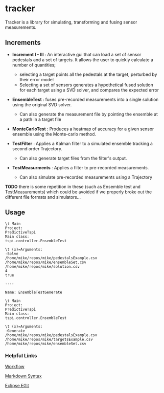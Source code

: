 # tracker

Tracker is a library for simulating, transforming and fusing sensor measurements.

## Increments

 - **Increment I - III** : An interactive gui that can load a set of sensor pedestals and a set of targets. It allows the user to quickly calculate a number of quantities;
   - selecting a target points all the pedestals at the target, perturbed by their error model
   - Selecting a set of sensors generates a hypothetical fused solution for each target using a SVD solver, and compares the expected error

 - **EnsembleTest** : fuses pre-recorded measurements into a single solution using the original SVD solver.
   - Can also generate the measurement file by pointing the ensemble at a path in a target file 
  
 - **MonteCarloTest** : Produces a heatmap of accuracy for a given sensor ensemble using the Monte-carlo method.

 - **TestFilter** : Applies a Kalman filter to a simulated ensemble tracking a second order Trajectory.
   - Can also generate target files from the filter's output.

 - **TestMeasurments** : Applies a filter to pre-recorded measurements.
   - Can also simulate pre-recorded measurements using a Trajectory 

**TODO** there is some repetition in these (such as Ensemble test and TestMeasurements) which could be avoided if we properly broke out the different file formats and simulators...

## Usage

``` console
\t Main
Project:
PredictiveTspi
Main class:
tspi.controller.EnsembleTest

\t (x)=Arguments:
-Solve
/home/mike/repos/mike/pedestalsExample.csv
/home/mike/repos/mike/ensembleSet.csv
/home/mike/repos/mike/solution.csv
4
true

----

Name: EnsembleTestGenerate

\t Main
Project:
PredictiveTspi
Main class:
tspi.controller.EnsembleTest

\t (x)=Arguments:
-Generate
/home/mike/repos/mike/pedestalsExample.csv
/home/mike/repos/mike/targetsExample.csv
/home/mike/repos/mike/ensembleSet.csv
```

### Helpful Links

[Workflow](https://nvie.com/posts/a-successful-git-branching-model/)

[Markdown Syntax](https://guides.github.com/features/mastering-markdown/)

[Eclipse EGit](http://wiki.eclipse.org/EGit/User_Guide#GitHub_Tutorial)
